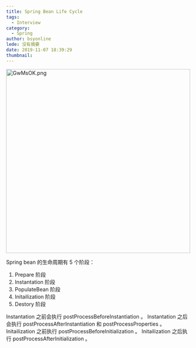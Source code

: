 ```yaml
---
title: Spring Bean Life Cycle
tags:
  - Interview
category:
  - Spring
author: bsyonline
lede: 没有摘要
date: 2019-11-07 18:39:29
thumbnail:
---
```


<img src="https://s1.ax1x.com/2020/04/04/GwMsOK.png" alt="GwMsOK.png" border="0" style="width:500px;"/>

Spring bean 的生命周期有 5 个阶段：
1. Prepare 阶段
2. Instantation 阶段
3. PopulateBean 阶段
4. Initailization 阶段
5. Destory 阶段

Instantation 之前会执行 postProcessBeforeInstantiation 。
Instantation 之后会执行 postProcessAfterInstantiation 和 postProcessProperties 。
Initailization 之前执行 postProcessBeforeInitialization 。
Initailization 之后执行 postProcessAfterInitialization 。
